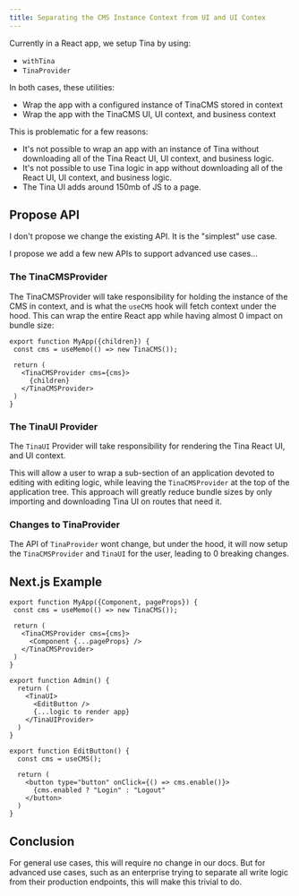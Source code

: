 ```yaml
---
title: Separating the CMS Instance Context from UI and UI Contex
---
```


Currently in a React app, we setup Tina by using:

- `withTina`
- `TinaProvider`

In both cases, these utilities:

- Wrap the app with a configured instance of TinaCMS stored in context
- Wrap the app with the TinaCMS UI, UI context, and business context

This is problematic for a few reasons:

- It's not possible to wrap an app with an instance of Tina without downloading all of the Tina React UI, UI context, and business logic.
- It's not possible to use Tina logic in app without downloading all of the React UI, UI context, and business logic.
- The Tina UI adds around 150mb of JS to a page.

## Propose API

I don't propose we change the existing API. It is the "simplest" use case.

I propose we add a few new APIs to support advanced use cases...

### The TinaCMSProvider

The TinaCMSProvider will take responsibility for holding the instance of the CMS in context, and is what the `useCMS` hook will fetch context under the hood. This can wrap the entire React app while having almost 0 impact on bundle size:


```
export function MyApp({children}) {
 const cms = useMemo(() => new TinaCMS());
 
 return (
   <TinaCMSProvider cms={cms}>
     {children}
   </TinaCMSProvider>
 )
}
```

### The TinaUI Provider

The `TinaUI` Provider will take responsibility for rendering the Tina React UI, and UI context.

This will allow a user to wrap a sub-section of an application devoted to editing with editing logic, while leaving the `TinaCMSProvider` at the top of the application tree. This approach will greatly reduce bundle sizes by only importing and downloading Tina UI on routes that need it.


### Changes to TinaProvider

The API of `TinaProvider` wont change, but under the hood, it will now setup the `TinaCMSProvider` and `TinaUI` for the user, leading to 0 breaking changes.

## Next.js Example

```
export function MyApp({Component, pageProps}) {
 const cms = useMemo(() => new TinaCMS());
 
 return (
   <TinaCMSProvider cms={cms}>
     <Component {...pageProps} />
   </TinaCMSProvider>
 )
}
```

```
export function Admin() {
  return (
    <TinaUI>
      <EditButton />
      {...logic to render app}
    </TinaUIProvider>
  )
}
```

```
export function EditButton() {
  const cms = useCMS();
  
  return (
    <button type="button" onClick={() => cms.enable()}>
      {cms.enabled ? "Login" : "Logout"
    </button>
  )
}
```

## Conclusion

For general use cases, this will require no change in our docs. But for advanced use cases, such as an enterprise trying to separate all write logic from their production endpoints, this will make this trivial to do.
